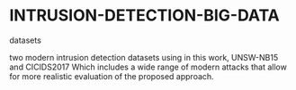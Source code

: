 # INTRUSION-DETECTION-BIG-DATA

datasets 

two modern intrusion detection datasets using in this work, UNSW-NB15 and CICIDS2017 Which includes a wide range of modern attacks that allow for more realistic evaluation of the proposed approach.
